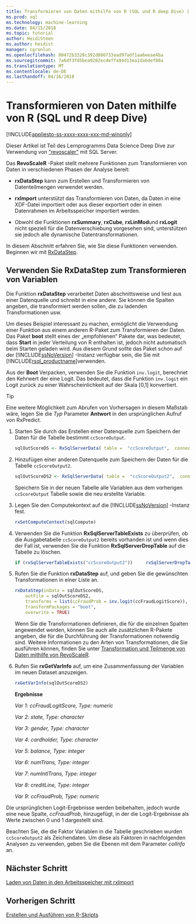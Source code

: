 ```yaml
---
title: Transformieren von Daten mithilfe von R (SQL und R deep Dive) | Microsoft Docs
ms.prod: sql
ms.technology: machine-learning
ms.date: 04/15/2018
ms.topic: tutorial
author: HeidiSteen
ms.author: heidist
manager: cgronlun
ms.openlocfilehash: 80472b3328c392d886733aad97adf1aa6eeae4ba
ms.sourcegitcommit: 7a6df3fd5bea9282ecdeffa94d13ea1da6def80a
ms.translationtype: MT
ms.contentlocale: de-DE
ms.lasthandoff: 04/16/2018
---
```

# <a name="transform-data-using-r-sql-and-r-deep-dive"></a>Transformieren von Daten mithilfe von R (SQL und R deep Dive)
[!INCLUDE[appliesto-ss-xxxx-xxxx-xxx-md-winonly](../../includes/appliesto-ss-xxxx-xxxx-xxx-md-winonly.md)]

Dieser Artikel ist Teil des Lernprogramms Data Science Deep Dive zur Verwendung von ["revoscaler"](https://docs.microsoft.com/machine-learning-server/r-reference/revoscaler/revoscaler) mit SQL Server.

Das **RevoScaleR** -Paket stellt mehrere Funktionen zum Transformieren von Daten in verschiedenen Phasen der Analyse bereit:

- **rxDataStep** kann zum Erstellen und Transformieren von Datenteilmengen verwendet werden.

- **rxImport** unterstützt das Transformieren von Daten, da Daten in eine XDF-Datei importiert oder aus dieser exportiert oder in einen Datenrahmen im Arbeitsspeicher importiert werden.

- Obwohl die Funktionen **rxSummary**, **rxCube**, **rxLinMod**und **rxLogit** nicht speziell für die Datenverschiebung vorgesehen sind, unterstützen sie jedoch alle dynamische Datentransformationen.

In diesem Abschnitt erfahren Sie, wie Sie diese Funktionen verwenden. Beginnen wir mit [RxDataStep](https://docs.microsoft.com/machine-learning-server/r-reference/revoscaler/rxdatastep).

## <a name="use-rxdatastep-to-transform-variables"></a>Verwenden Sie RxDataStep zum Transformieren von Variablen

Die Funktion **rxDataStep** verarbeitet Daten abschnittsweise und liest aus einer Datenquelle und schreibt in eine andere. Sie können die Spalten angeben, die transformiert werden sollen, die zu ladenden Transformationen usw.

Um dieses Beispiel interessant zu machen, ermöglicht die Verwendung einer Funktion aus einem anderen R-Paket zum Transformieren der Daten.  Das Paket **boot** stellt eines der „empfohlenen“ Pakete dar, was bedeutet, dass **Start** in jeder Verteilung von R enthalten ist, jedoch nicht automatisch beim Starten geladen wird. Aus diesem Grund sollte das Paket schon auf der [!INCLUDE[ssNoVersion](../../includes/ssnoversion-md.md)] -Instanz verfügbar sein, die Sie mit [!INCLUDE[rsql_productname](../../includes/rsql-productname-md.md)]verwenden.

Aus der **Boot** Verpacken, verwenden Sie die Funktion `inv.logit`, berechnet den Kehrwert der eine Logit. Das bedeutet, dass die Funktion `inv.logit` ein Logit zurück zu einer Wahrscheinlichkeit auf der Skala [0,1] konvertiert.

> [!TIP] 
> Eine weitere Möglichkeit zum Abrufen von Vorhersagen in diesem Maßstab wäre, legen Sie die *Typ* Parameter **Antwort** in den ursprünglichen Aufruf von RxPredict.

1. Starten Sie durch das Erstellen einer Datenquelle zum Speichern der Daten für die Tabelle bestimmt `ccScoreOutput`.
  
    ```R
    sqlOutScoreDS <- RxSqlServerData( table =  "ccScoreOutput",  connectionString = sqlConnString, rowsPerRead = sqlRowsPerRead )
    ```
  
2. Hinzufügen einer anderen Datenquelle zum Speichern der Daten für die Tabelle `ccScoreOutput2`.
  
    ```R
    sqlOutScoreDS2 <- RxSqlServerData( table =  "ccScoreOutput2",  connectionString = sqlConnString, rowsPerRead = sqlRowsPerRead )
    ```
  
    Speichern Sie in der neuen Tabelle alle Variablen aus dem vorherigen `ccScoreOutput` Tabelle sowie die neu erstellte Variable.
  
3. Legen Sie den Computekontext auf die [!INCLUDE[ssNoVersion](../../includes/ssnoversion-md.md)] -Instanz fest.
  
    ```R
    rxSetComputeContext(sqlCompute)
    ```
  
4. Verwenden Sie die Funktion **RxSqlServerTableExists** zu überprüfen, ob die Ausgabetabelle `ccScoreOutput2` bereits vorhanden ist und wenn dies der Fall ist, verwenden Sie die Funktion **RxSqlServerDropTable** auf die Tabelle zu löschen.
  
    ```R
    if (rxSqlServerTableExists("ccScoreOutput2"))     rxSqlServerDropTable("ccScoreOutput2")
    ```
  
5. Rufen Sie die Funktion **rxDataStep** auf, und geben Sie die gewünschten Transformationen in einer Liste an.
  
    ```R
    rxDataStep(inData = sqlOutScoreDS,
        outFile = sqlOutScoreDS2,
        transforms = list(ccFraudProb = inv.logit(ccFraudLogitScore)),
        transformPackages = "boot",
        overwrite = TRUE)
    ```

    Wenn Sie die Transformationen definieren, die für die einzelnen Spalten angewendet werden, können Sie auch alle zusätzlichen R-Pakete angeben, die für die Durchführung der Transformationen notwendig sind.  Weitere Informationen zu den Arten von Transformationen, die Sie ausführen können, finden Sie unter [Transformation und Teilmenge von Daten mithilfe von RevoScaleR](https://docs.microsoft.com/machine-learning-server/r/how-to-revoscaler-data-transform).
  
6. Rufen Sie **rxGetVarInfo** auf, um eine Zusammenfassung der Variablen im neuen Dataset anzuzeigen.
  
    ```R
    rxGetVarInfo(sqlOutScoreDS2)
    ```

    **Ergebnisse**
    
    *Var 1: ccFraudLogitScore, Type: numeric*
    
    *Var 2: state, Type: character*
    
    *Var 3: gender, Type: character*
    
    *Var 4: cardholder, Type: character*
    
    *Var 5: balance, Type: integer*
    
    *Var 6: numTrans, Type: integer*
    
    *Var 7: numIntlTrans, Type: integer*
    
    *Var 8: creditLine, Type: integer*
    
    *Var 9: ccFraudProb, Type: numeric*

Die ursprünglichen Logit-Ergebnisse werden beibehalten, jedoch wurde eine neue Spalte, *ccFraudProb*, hinzugefügt, in der die Logit-Ergebnisse als Werte zwischen 0 und 1 dargestellt sind.

Beachten Sie, die die Faktor Variablen in die Tabelle geschrieben wurden `ccScoreOutput2` als Zeichendaten. Um diese als Faktoren in nachfolgenden Analysen zu verwenden, geben Sie die Ebenen mit dem Parameter *colInfo* an.

## <a name="next-step"></a>Nächster Schritt

[Laden von Daten in den Arbeitsspeicher mit rxImport](../../advanced-analytics/tutorials/deepdive-load-data-into-memory-using-rximport.md)

## <a name="previous-step"></a>Vorherigen Schritt

[Erstellen und Ausführen von R-Skripts](../../advanced-analytics/tutorials/deepdive-create-and-run-r-scripts.md)
